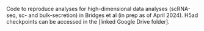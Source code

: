 Code to reproduce analyses for high-dimensional data analyses (scRNA-seq, sc- and bulk-secretion) in Bridges et al (in prep as of April 2024). H5ad checkpoints can be accessed in the [linked Google Drive folder].
